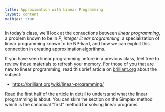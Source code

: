 ```yaml
---
title: Approximation with Linear Programming
layout: content
mathjax: true
---
```


In today's class, we'll look at the connections between _linear programming_, a problem known to be in $P$, _integer linear programming_, a specialization of linear programming known to be $\mathsf{NP}$-hard, and how we can exploit this connection in creating approximation algorithms.

If you have seen linear programming before in a previous class, feel free to review those materials to refresh your memory.
For those of you that are new to linear programming, read this brief article on [brilliant.org](https://brilliant.org) about the subject:

+ <https://brilliant.org/wiki/linear-programming/>

Read the first half of the article in detail to understand what the linear programming is about.
You can skim the section on the Simplex method which is the canonical "first" method for solving linear programs.
